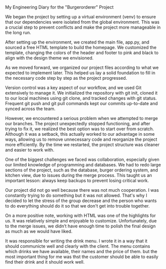 My Engineering Diary for the "Burgerorderer" Project


We began the project by setting up a virtual environment (venv) to ensure that our dependencies were isolated from the global environment. This was a crucial step to prevent conflicts and make the project more manageable in the long run.

After setting up the environment, we created the main file, app.py, and sourced a free HTML template to build the homepage. We customized the template, changing the colors of the header and footer to pink and black to align with the design theme we envisioned.

As we moved forward, we organized our project files according to what we expected to implement later. This helped us lay a solid foundation to fill in the necessary code step by step as the project progressed.

Version control was a key aspect of our workflow, and we used Git extensively to manage it. We initialized the repository with git init, cloned it to our local machines using git clone, and tracked changes with git status. Frequent git push and git pull commands kept our commits up-to-date and synced across the team.

However, we encountered a serious problem when we attempted to merge our branches. The project unexpectedly stopped functioning, and after trying to fix it, we realized the best option was to start over from scratch. Although it was a setback, this actually worked to our advantage in some ways, allowing us to remove unnecessary code and reorganize the project more efficiently. By the time we restarted, the project structure was cleaner and easier to work with.

One of the biggest challenges we faced was collaboration, especially given our limited knowledge of programming and databases. We had to redo large sections of the project, such as the database, burger ordering system, and kitchen view, due to issues during the merge process. This taught us an important lesson: always keep backups to prevent losing critical work.

Our project did not go well because there was not much cooperation. I was constantly trying to do something but it was not allowed. That's why I decided to let the stress of the group decrease and the person who wants to do everything should do it so that we don't get into trouble together.

On a more positive note, working with HTML was one of the highlights for us. It was relatively simple and enjoyable to customize. Unfortunately, due to the merge issues, we didn’t have enough time to polish the final design as much as we would have liked.

It was responsible for writing the drink menu. I wrote it in a way that it should communicte well and clearly with the client. The menu contains which drinks we have available, their names and the price of them. but the most important thing for me was thst the customer should be able to easily find their drink and it should work well. 

